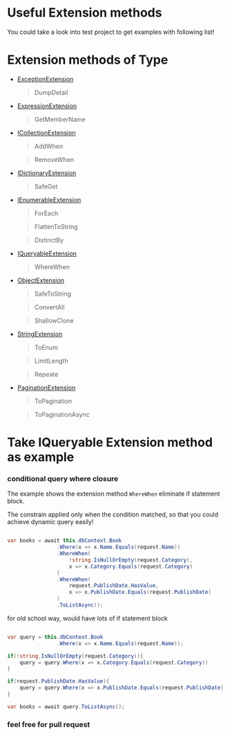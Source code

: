 # Useful Extension methods

You could take a look into test project to get examples with following list!

# Extension methods of Type

* [ExceptionExtension](https://github.com/yozian/Yozian.Extension/blob/master/src/Yozian.Extension.Test//ExceptionExtensionTest.cs)

    >DumpDetail

* [ExpressionExtension](https://github.com/yozian/Yozian.Extension/blob/master/src/Yozian.Extension.Test//ExpressionExtensionTest.cs)

    >GetMemberName

* [ICollectionExtension](https://github.com/yozian/Yozian.Extension/blob/master/src/Yozian.Extension.Test//ICollectionExtensionTest.cs)

    >AddWhen

    >RemoveWhen

* [IDictionaryExtension](https://github.com/yozian/Yozian.Extension/blob/master/src/Yozian.Extension.Test//IDictionaryExtensionTest.cs)

    >SafeGet

* [IEnumerableExtension](https://github.com/yozian/Yozian.Extension/blob/master/src/Yozian.Extension.Test//IEnumerableExtensionTest.cs)

    >ForEach

    >FlattenToString

    >DistinctBy


* [IQueryableExtension](https://github.com/yozian/Yozian.Extension/blob/master/src/Yozian.Extension.Test//IQueryableExtensionTest.cs)

    >WhereWhen

* [ObjectExtension](https://github.com/yozian/Yozian.Extension/blob/master/src/Yozian.Extension.Test//ObjectExtensionTest.cs)

    >SafeToString

    >ConvertAll

    >ShallowClone

* [StringExtension](https://github.com/yozian/Yozian.Extension/blob/master/src/Yozian.Extension.Test//StringExtensionTest.cs)

    >ToEnum

    >LimitLength

    >Repeate

* [PaginationExtension](https://github.com/yozian/Yozian.Extension/blob/master/src/Yozian.Extension.Test//PaginationExtensionTest.cs)

    >ToPagination

    >ToPaginationAsync

# Take IQueryable Extension method as example


### conditional query where closure


The example shows the extension method `WhereWhen` eliminate if statement block.

The constrain applied only when the condition matched, so that you could achieve dynamic query easily!

```csharp

var books = await this.dbContext.Book
                .Where(x => x.Name.Equals(request.Name))
                .WhereWhen(
                    !string.IsNullOrEmpty(request.Category),
                    x => x.Category.Equals(request.Category)
                )
                .WhereWhen(
                    request.PublishDate.HasValue,
                    x => x.PublishDate.Equals(request.PublishDate)
                )
                .ToListAsync();

```


for old school way, would have lots of if statement block

```csharp

var query = this.dbContext.Book
                .Where(x => x.Name.Equals(request.Name));

if(!string.IsNullOrEmpty(request.Category)){
    query = query.Where(x => x.Category.Equals(request.Category))
}

if(request.PublishDate.HasValue){
    query = query.Where(x => x.PublishDate.Equals(request.PublishDate))
}

var books = await query.ToListAsync();


```


### feel free for pull request

